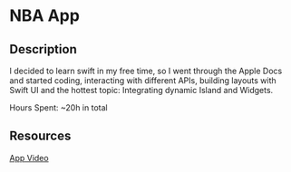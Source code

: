 # NBA App

## Description
I decided to learn swift in my free time, so I went through the Apple Docs and started coding, interacting with different APIs, building layouts with Swift UI and the hottest topic: Integrating dynamic Island and Widgets.

Hours Spent: ~20h in total

## Resources
[App Video](https://drive.google.com/file/d/1ykXoA_ppEWW2nKYJigeIIUyZZxWx2U54/view?usp=sharing)
